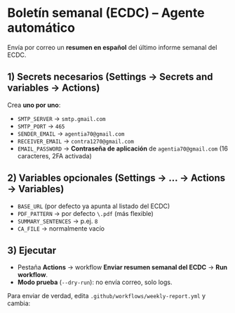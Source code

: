 # Boletín semanal (ECDC) – Agente automático

Envía por correo un **resumen en español** del último informe semanal del ECDC.

## 1) Secrets necesarios (Settings → Secrets and variables → Actions)
Crea **uno por uno**:
- `SMTP_SERVER` → `smtp.gmail.com`
- `SMTP_PORT` → `465`
- `SENDER_EMAIL` → `agentia70@gmail.com`
- `RECEIVER_EMAIL` → `contra1270@gmail.com`
- `EMAIL_PASSWORD` → **Contraseña de aplicación** de `agentia70@gmail.com` (16 caracteres, 2FA activada)

## 2) Variables opcionales (Settings → … → Actions → Variables)
- `BASE_URL` (por defecto ya apunta al listado del ECDC)
- `PDF_PATTERN` → por defecto `\.pdf` (más flexible)
- `SUMMARY_SENTENCES` → p.ej. `8`
- `CA_FILE` → normalmente vacío

## 3) Ejecutar
- Pestaña **Actions** → workflow **Enviar resumen semanal del ECDC** → **Run workflow**.  
- **Modo prueba** (`--dry-run`): no envía correo, solo logs.

Para enviar de verdad, edita `.github/workflows/weekly-report.yml` y cambia:
